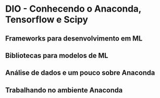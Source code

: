 # DIO - Conhecendo o Anaconda, Tensorflow e Scipy

## Frameworks para desenvolvimento em ML

## Bibliotecas para modelos de ML

## Análise de dados e um pouco sobre Anaconda

## Trabalhando no ambiente Anaconda
